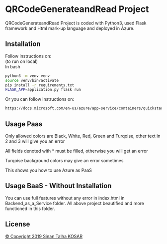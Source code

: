 # QRCodeGenerateandRead Project

QRCodeGenerateandRead Project is coded with Python3, used Flask framework and Html mark-up language and deployed in Azure.  

## Installation

Follow instructions on:  
(to run on local)  
In bash  
```bash
python3 -m venv venv  
source venv/bin/activate  
pip install -r requirements.txt  
FLASK_APP=application.py flask run  
```

Or you can follow instructions on:  
```bash
https://docs.microsoft.com/en-us/azure/app-service/containers/quickstart-python
```

## Usage Paas

Only allowed colors are Black, White, Red, Green and Turqoise, other text in 2 and 3 will give you an error

All fields denoted with * must be filled, otherwise you will get an error

Turqoise background colors may give an error sometimes

This shows you how to use Azure as PaaS

## Usage BaaS - Without Installation
You can use full features without any error in index.html in Backend_as_a_Service folder. All above project beautified and more functioned in this folder.
## License
[&copy; Copyright 2019 Sinan Talha KOSAR](https://www.linkedin.com/in/STalhaKosar/)
